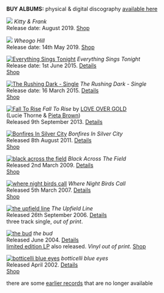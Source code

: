 **BUY ALBUMS:** physical & digital discography [available here](https://luciethorne.bandcamp.com/)

[![](rgen/cover/r-80/kitty-and-frank.jpg)](?p=albums/kitty-and-frank)
*Kitty & Frank*\
Release date: August 2019.
[Shop](https://luciethorne.bandcamp.com/)

![](rgen/cover/r-80/wheogo-hill.jpg)
*Wheogo Hill*\
Release date: 14th May 2019.
[Shop](https://luciethorne.bandcamp.com/)

[![Everything Sings Tonight][9.1]][9.2]
*Everything Sings Tonight*\
Release date: 1st June 2015. [Details][9.2]\
[Shop](https://luciethorne.bandcamp.com/album/everything-sings-tonight)

  [9.1]: rgen/cover/r-80/everything-sings.jpg
  [9.2]: ?p=albums/everything-sings-tonight

[![The Rushing Dark - Single][10.1]][10.2]
*The Rushing Dark - Single*\
Release date: 16 March 2015.  [Details][10.2]\
[Shop](https://luciethorne.bandcamp.com/album/everything-sings-tonight)

  [10.1]: rgen/cover/r-80/the-rushing-dark.jpg
  [10.2]: ?p=albums/the-rushing-dark
  [10.3]: https://itunes.apple.com/au/album/rushing-dark-single-rushing/id976471411

[![Fall To Rise][8.1]][8.2]
*Fall To Rise* by [LOVE OVER GOLD](http://love-over-gold.com)\
(Lucie Thorne & [Pieta Brown](http://pietabrown.com))\
Released 9th September 2013. [Details][8.2]

  [8.1]: rgen/cover/r-80/fall-to-rise.jpg
  [8.2]: ?p=albums/fall-to-rise

[![Bonfires In Silver City][7.1]][7.2]
*Bonfires In Silver City*\
Released 8th August 2011. [Details][7.2]\
[Shop](https://luciethorne.bandcamp.com/album/bonfires-in-silver-city)

  [7.1]: rgen/cover/r-80/bonfires-in-silver-city.jpg
  [7.2]: ?p=albums/bonfires-in-silver-city

[![black across the field][6.1]][6.2]
*Black Across The Field*\
Released 2nd March 2009. [Details][6.2]\
[Shop](https://luciethorne.bandcamp.com/album/black-across-the-field)

  [6.1]: rgen/cover/r-80/black-across-the-field.jpg
  [6.2]: ?p=albums/black-across-the-field

[![where night birds call][5.1]][5.2]
*Where Night Birds Call*\
Released 5th March 2007. [Details][5.2]\
[Shop](https://luciethorne.bandcamp.com/album/where-night-birds-call)

  [5.1]: rgen/cover/r-80/where-night-birds-call.jpg
  [5.2]: ?p=albums/where-night-birds-call

[![the upfield line][4.1]][4.2]
*The Upfield Line*\
Released 26th September 2006. [Details][4.2]\
three track single, *out of print*.

  [4.1]: rgen/cover/r-80/the-upfield-line.jpg
  [4.2]: ?p=albums/the-upfield-line

[![the bud][3.1]][3.2]
*the bud*\
Released June 2004. [Details][3.2]\
[limited edition LP][3.3] also released. *Vinyl out of print*.
[Shop](https://luciethorne.bandcamp.com/album/the-bud)

  [3.1]: rgen/cover/r-80/the-bud.jpg
  [3.2]: ?p=albums/the-bud
  [3.3]: ?p=albums/the-bud-vinyl

[![botticelli blue eyes][2.1]][2.2]
*botticelli blue eyes*\
Released April 2002. [Details][2.2]\
[Shop](https://luciethorne.bandcamp.com/album/botticelli-blue-eyes)

  [2.1]: rgen/cover/r-80/botticelli-blue-eyes.jpg
  [2.2]: ?p=albums/botticelli-blue-eyes

there are some [earlier records][1.1] that are no longer available

  [1.1]: ?p=albums/unavailable
